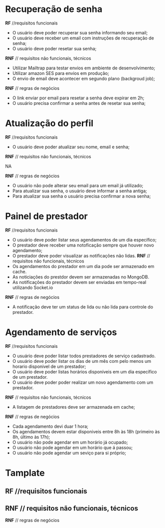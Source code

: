 # Recuperação de senha

**RF** //requisitos funcionais
  - O usuário deve poder recuperar sua senha informando seu email;
  - O usuário deve receber um email com instruções de recuperação de senha;
  - O usuário deve poder resetar sua senha;

**RNF** // requisitos não funcionais, técnicos
  - Utilizar Mailtrap para testar envios em ambiente de desenvolvimento;
  - Utilizar amazon SES para envios em produção;
  - O envio de email deve acontecer em segundo plano (backgroud job);

**RNF** // regras de negócios
  - O link enviar por email para resetar a senha deve expirar em 2h;
  - O usuário precisa confirmar a senha antes de resetar sua senha;

# Atualização do perfil

**RF** //requisitos funcionais
  - O usuário deve poder atualizar seu nome, email e senha;


**RNF** // requisitos não funcionais, técnicos

NA

**RNF** // regras de negócios

- O usuário não pode alterar seu email para um email já utilizado;
- Para atualizar sua senha, o usuário deve informar a senha antiga;
- Para atualizar sua senha o usuário precisa confirmar a nova senha;

# Painel de prestador

**RF** //requisitos funcionais
  - O usuário deve poder listar seus agendamentos de um dia específico;
  - O prestador deve receber uma notoficação sempre que houver novo agendamento;
  - O prestador deve poder visualizar as notificações não lidas.
**RNF** // requisitos não funcionais, técnicos
  - Os agendamentos do prestador em um dia pode ser armazenado em cache.
  - As noticiações do prestdor devem ser armazenadas no MongoDB.
  - As notificações do prestador devem ser enviadas em tempo-real utilizando Socket.io

**RNF** // regras de negócios
  - A notificação deve ter um status de lida ou não lida para controle do prestador.

# Agendamento de serviços

**RF** //requisitos funcionais
- O usuário deve poder listar todos prestadores de serviço cadastrado.
- O usuário deve poder listar os dias de um mês com pelo menos um horario disponivel de um prestador;
- O usuário deve poder listas horários disponíveis em um dia específico de um prestador.
- O usuário deve poder poder realizar um novo agendamento com um prestador.




**RNF** // requisitos não funcionais, técnicos

- A listagem de prestadores deve ser armazenada em cache;

**RNF** // regras de negócios

- Cada agendamento devi duar 1 hora;
- Os agendamentos devem estar disponiveis entre 8h às 18h (primeiro às 8h, último às 17h);
- O usuário não pode agendar em um horário já ocupado;
- O usuário não pode agendar em um horário que á passou;
- O usuário não pode agendar um seviço para si próprio;




# Tamplate
**RF** //requisitos funcionais
  -
**RNF** // requisitos não funcionais, técnicos
  -

**RNF** // regras de negócios



